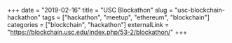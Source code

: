 +++ 
date = "2019-02-16"
title = "USC Blockathon"
slug = "usc-blockchain-hackathon" 
tags = ["hackathon", "meetup", "ethereum", "blockchain"]
categories = ["blockchain", "hackathon"]
externalLink = "https://blockchain.usc.edu/index.php/53-2/blockathon/"
+++